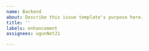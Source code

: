 ```yaml
---
name: Backend
about: Describe this issue template's purpose here.
title: ''
labels: enhancement
assignees: ugunNet21

---
```



